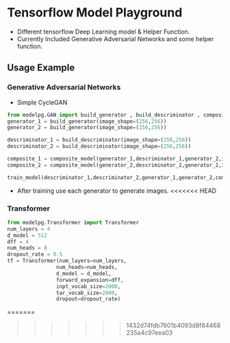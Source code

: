 # Tensorflow Model Playground

- Different tensorflow Deep Learning model & Helper Function.
- Currently Included Generative Adversarial Networks and some helper function.

## Usage Example
### Generative Adversarial Networks
* Simple CycleGAN

```python
from modelpg.GAN import build_generator , build_descriminator , composite_model,train_model
generator_1 = build_generator(image_shape=(256,256))
generator_2 = build_generator(image_shape=(256,256))

descriminator_1 = build_descriminator(image_shape=(256,256))
descriminator_2 = build_descriminator(image_shape=(256,256))

composite_1 = composite_model(generator_1,descriminator_1,generator_2,image_shape=(256,256))
composite_2 = composite_model(generator_2,descriminator_2,generator_1,image_shape=(256,256))

train_model(descriminator_1,descriminator_2,generator_1,generator_2,composite_1,composite_2,dataset,epochs=100)
```

- After training use each generator to generate images.
<<<<<<< HEAD

### Transformer
```python
from modelpg.Transformer import Transformer
num_layers = 4
d_model = 512
dff = 4
num_heads = 8
dropout_rate = 0.5
tf = Transformer(num_layers=num_layers,
                num_heads=num_heads,
                d_model = d_model,
                forward_expansion=dff,
                inpt_vocab_size=2000,
                tar_vocab_size=2000,
                dropout=dropout_rate)

```
=======
>>>>>>> 1432d74fdb7601b4093d8f84468235a4c97eea03
